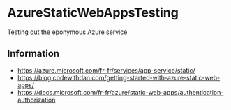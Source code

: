 # AzureStaticWebAppsTesting
Testing out the eponymous Azure service

## Information
- https://azure.microsoft.com/fr-fr/services/app-service/static/
- https://blog.codewithdan.com/getting-started-with-azure-static-web-apps/
- https://docs.microsoft.com/fr-fr/azure/static-web-apps/authentication-authorization
